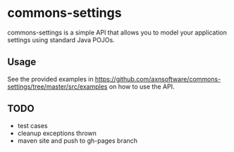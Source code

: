 commons-settings
================

commons-settings is a simple API that allows you to model your application
settings using standard Java POJOs.

Usage
-----

See the provided examples in https://github.com/axnsoftware/commons-settings/tree/master/src/examples
on how to use the API.

TODO
----

- test cases
- cleanup exceptions thrown
- maven site and push to gh-pages branch
